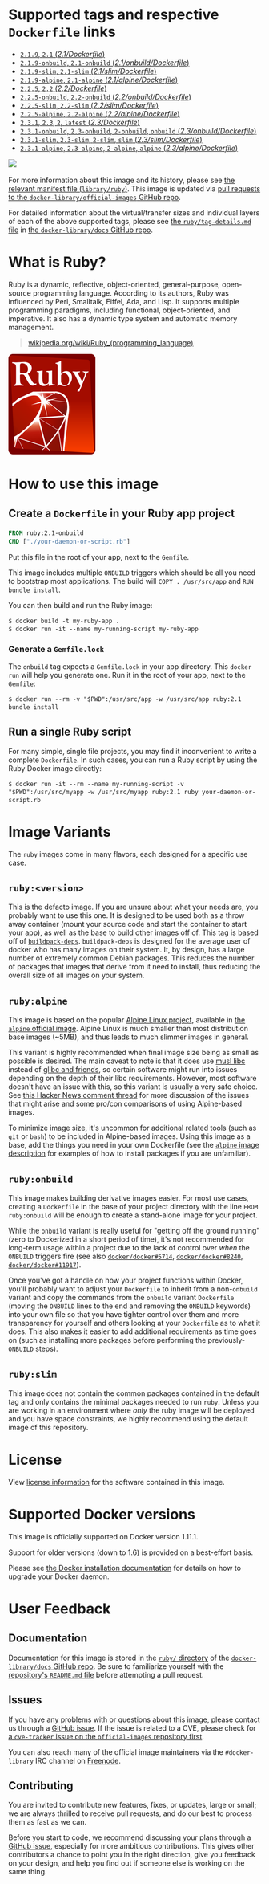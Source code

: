 # Supported tags and respective `Dockerfile` links

-	[`2.1.9`, `2.1` (*2.1/Dockerfile*)](https://github.com/docker-library/ruby/blob/0b94677b368947b64dcdcb312cd81ba946df3676/2.1/Dockerfile)
-	[`2.1.9-onbuild`, `2.1-onbuild` (*2.1/onbuild/Dockerfile*)](https://github.com/docker-library/ruby/blob/5d04363db6f7ae316ef7056063f020557db828e1/2.1/onbuild/Dockerfile)
-	[`2.1.9-slim`, `2.1-slim` (*2.1/slim/Dockerfile*)](https://github.com/docker-library/ruby/blob/0b94677b368947b64dcdcb312cd81ba946df3676/2.1/slim/Dockerfile)
-	[`2.1.9-alpine`, `2.1-alpine` (*2.1/alpine/Dockerfile*)](https://github.com/docker-library/ruby/blob/0b94677b368947b64dcdcb312cd81ba946df3676/2.1/alpine/Dockerfile)
-	[`2.2.5`, `2.2` (*2.2/Dockerfile*)](https://github.com/docker-library/ruby/blob/0b94677b368947b64dcdcb312cd81ba946df3676/2.2/Dockerfile)
-	[`2.2.5-onbuild`, `2.2-onbuild` (*2.2/onbuild/Dockerfile*)](https://github.com/docker-library/ruby/blob/5d04363db6f7ae316ef7056063f020557db828e1/2.2/onbuild/Dockerfile)
-	[`2.2.5-slim`, `2.2-slim` (*2.2/slim/Dockerfile*)](https://github.com/docker-library/ruby/blob/0b94677b368947b64dcdcb312cd81ba946df3676/2.2/slim/Dockerfile)
-	[`2.2.5-alpine`, `2.2-alpine` (*2.2/alpine/Dockerfile*)](https://github.com/docker-library/ruby/blob/0b94677b368947b64dcdcb312cd81ba946df3676/2.2/alpine/Dockerfile)
-	[`2.3.1`, `2.3`, `2`, `latest` (*2.3/Dockerfile*)](https://github.com/docker-library/ruby/blob/0b94677b368947b64dcdcb312cd81ba946df3676/2.3/Dockerfile)
-	[`2.3.1-onbuild`, `2.3-onbuild`, `2-onbuild`, `onbuild` (*2.3/onbuild/Dockerfile*)](https://github.com/docker-library/ruby/blob/1b08f346713a1293c2a9238e470e086126e2e28f/2.3/onbuild/Dockerfile)
-	[`2.3.1-slim`, `2.3-slim`, `2-slim`, `slim` (*2.3/slim/Dockerfile*)](https://github.com/docker-library/ruby/blob/0b94677b368947b64dcdcb312cd81ba946df3676/2.3/slim/Dockerfile)
-	[`2.3.1-alpine`, `2.3-alpine`, `2-alpine`, `alpine` (*2.3/alpine/Dockerfile*)](https://github.com/docker-library/ruby/blob/0b94677b368947b64dcdcb312cd81ba946df3676/2.3/alpine/Dockerfile)

[![](https://badge.imagelayers.io/ruby:latest.svg)](https://imagelayers.io/?images=ruby:2.1.9,ruby:2.1.9-onbuild,ruby:2.1.9-slim,ruby:2.1.9-alpine,ruby:2.2.5,ruby:2.2.5-onbuild,ruby:2.2.5-slim,ruby:2.2.5-alpine,ruby:2.3.1,ruby:2.3.1-onbuild,ruby:2.3.1-slim,ruby:2.3.1-alpine)

For more information about this image and its history, please see [the relevant manifest file (`library/ruby`)](https://github.com/docker-library/official-images/blob/master/library/ruby). This image is updated via [pull requests to the `docker-library/official-images` GitHub repo](https://github.com/docker-library/official-images/pulls?q=label%3Alibrary%2Fruby).

For detailed information about the virtual/transfer sizes and individual layers of each of the above supported tags, please see [the `ruby/tag-details.md` file](https://github.com/docker-library/docs/blob/master/ruby/tag-details.md) in [the `docker-library/docs` GitHub repo](https://github.com/docker-library/docs).

# What is Ruby?

Ruby is a dynamic, reflective, object-oriented, general-purpose, open-source programming language. According to its authors, Ruby was influenced by Perl, Smalltalk, Eiffel, Ada, and Lisp. It supports multiple programming paradigms, including functional, object-oriented, and imperative. It also has a dynamic type system and automatic memory management.

> [wikipedia.org/wiki/Ruby_(programming_language)](https://en.wikipedia.org/wiki/Ruby_%28programming_language%29)

![logo](https://raw.githubusercontent.com/docker-library/docs/01c12653951b2fe592c1f93a13b4e289ada0e3a1/ruby/logo.png)

# How to use this image

## Create a `Dockerfile` in your Ruby app project

```dockerfile
FROM ruby:2.1-onbuild
CMD ["./your-daemon-or-script.rb"]
```

Put this file in the root of your app, next to the `Gemfile`.

This image includes multiple `ONBUILD` triggers which should be all you need to bootstrap most applications. The build will `COPY . /usr/src/app` and `RUN
bundle install`.

You can then build and run the Ruby image:

```console
$ docker build -t my-ruby-app .
$ docker run -it --name my-running-script my-ruby-app
```

### Generate a `Gemfile.lock`

The `onbuild` tag expects a `Gemfile.lock` in your app directory. This `docker run` will help you generate one. Run it in the root of your app, next to the `Gemfile`:

```console
$ docker run --rm -v "$PWD":/usr/src/app -w /usr/src/app ruby:2.1 bundle install
```

## Run a single Ruby script

For many simple, single file projects, you may find it inconvenient to write a complete `Dockerfile`. In such cases, you can run a Ruby script by using the Ruby Docker image directly:

```console
$ docker run -it --rm --name my-running-script -v "$PWD":/usr/src/myapp -w /usr/src/myapp ruby:2.1 ruby your-daemon-or-script.rb
```

# Image Variants

The `ruby` images come in many flavors, each designed for a specific use case.

## `ruby:<version>`

This is the defacto image. If you are unsure about what your needs are, you probably want to use this one. It is designed to be used both as a throw away container (mount your source code and start the container to start your app), as well as the base to build other images off of. This tag is based off of [`buildpack-deps`](https://registry.hub.docker.com/_/buildpack-deps/). `buildpack-deps` is designed for the average user of docker who has many images on their system. It, by design, has a large number of extremely common Debian packages. This reduces the number of packages that images that derive from it need to install, thus reducing the overall size of all images on your system.

## `ruby:alpine`

This image is based on the popular [Alpine Linux project](http://alpinelinux.org), available in [the `alpine` official image](https://hub.docker.com/_/alpine). Alpine Linux is much smaller than most distribution base images (~5MB), and thus leads to much slimmer images in general.

This variant is highly recommended when final image size being as small as possible is desired. The main caveat to note is that it does use [musl libc](http://www.musl-libc.org) instead of [glibc and friends](http://www.etalabs.net/compare_libcs.html), so certain software might run into issues depending on the depth of their libc requirements. However, most software doesn't have an issue with this, so this variant is usually a very safe choice. See [this Hacker News comment thread](https://news.ycombinator.com/item?id=10782897) for more discussion of the issues that might arise and some pro/con comparisons of using Alpine-based images.

To minimize image size, it's uncommon for additional related tools (such as `git` or `bash`) to be included in Alpine-based images. Using this image as a base, add the things you need in your own Dockerfile (see the [`alpine` image description](https://hub.docker.com/_/alpine/) for examples of how to install packages if you are unfamiliar).

## `ruby:onbuild`

This image makes building derivative images easier. For most use cases, creating a `Dockerfile` in the base of your project directory with the line `FROM ruby:onbuild` will be enough to create a stand-alone image for your project.

While the `onbuild` variant is really useful for "getting off the ground running" (zero to Dockerized in a short period of time), it's not recommended for long-term usage within a project due to the lack of control over *when* the `ONBUILD` triggers fire (see also [`docker/docker#5714`](https://github.com/docker/docker/issues/5714), [`docker/docker#8240`](https://github.com/docker/docker/issues/8240), [`docker/docker#11917`](https://github.com/docker/docker/issues/11917)).

Once you've got a handle on how your project functions within Docker, you'll probably want to adjust your `Dockerfile` to inherit from a non-`onbuild` variant and copy the commands from the `onbuild` variant `Dockerfile` (moving the `ONBUILD` lines to the end and removing the `ONBUILD` keywords) into your own file so that you have tighter control over them and more transparency for yourself and others looking at your `Dockerfile` as to what it does. This also makes it easier to add additional requirements as time goes on (such as installing more packages before performing the previously-`ONBUILD` steps).

## `ruby:slim`

This image does not contain the common packages contained in the default tag and only contains the minimal packages needed to run `ruby`. Unless you are working in an environment where *only* the ruby image will be deployed and you have space constraints, we highly recommend using the default image of this repository.

# License

View [license information](https://www.ruby-lang.org/en/about/license.txt) for the software contained in this image.

# Supported Docker versions

This image is officially supported on Docker version 1.11.1.

Support for older versions (down to 1.6) is provided on a best-effort basis.

Please see [the Docker installation documentation](https://docs.docker.com/installation/) for details on how to upgrade your Docker daemon.

# User Feedback

## Documentation

Documentation for this image is stored in the [`ruby/` directory](https://github.com/docker-library/docs/tree/master/ruby) of the [`docker-library/docs` GitHub repo](https://github.com/docker-library/docs). Be sure to familiarize yourself with the [repository's `README.md` file](https://github.com/docker-library/docs/blob/master/README.md) before attempting a pull request.

## Issues

If you have any problems with or questions about this image, please contact us through a [GitHub issue](https://github.com/docker-library/ruby/issues). If the issue is related to a CVE, please check for [a `cve-tracker` issue on the `official-images` repository first](https://github.com/docker-library/official-images/issues?q=label%3Acve-tracker).

You can also reach many of the official image maintainers via the `#docker-library` IRC channel on [Freenode](https://freenode.net).

## Contributing

You are invited to contribute new features, fixes, or updates, large or small; we are always thrilled to receive pull requests, and do our best to process them as fast as we can.

Before you start to code, we recommend discussing your plans through a [GitHub issue](https://github.com/docker-library/ruby/issues), especially for more ambitious contributions. This gives other contributors a chance to point you in the right direction, give you feedback on your design, and help you find out if someone else is working on the same thing.
